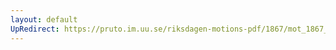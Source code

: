 ```yaml
---
layout: default
UpRedirect: https://pruto.im.uu.se/riksdagen-motions-pdf/1867/mot_1867__ak__218/mot_1867__ak__218-001.pdf
---
```

